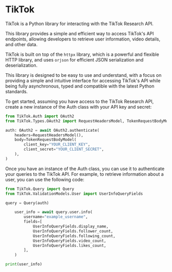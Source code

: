 # TikTok

TikTok is a Python library for interacting with the TikTok Research API.

This library provides a simple and efficient way to access TikTok's API endpoints,
allowing developers to retrieve user information, video details, and other data.

TikTok is built on top of the `httpx` library, which is a powerful and flexible HTTP library,
and uses `orjson` for efficient JSON serialization and deserialization.

This library is designed to be easy to use and understand,
with a focus on providing a simple and intuitive interface for accessing TikTok's API
while being fully asynchronous, typed and compatible with the latest Python standards.

To get started, assuming you have access to the TikTok Research API, create a new instance
of the Auth class with your API key and secret:

```python
from TikTok.Auth import OAuth2
from TikTok.Types.OAuth2 import RequestHeadersModel, TokenRequestBodyModel

auth: OAuth2 = await OAuth2.authenticate(
    headers=RequestHeadersModel(),
    body=TokenRequestBodyModel(
        client_key="YOUR_CLIENT_KEY",
        client_secret="YOUR_CLIENT_SECRET",
    ),
)
```

Once you have an instance of the Auth class, you can use it to authenticate your queries to the TikTok API.
For example, to retrieve information about a user, you can use the following code:

```python
from TikTok.Query import Query
from TikTok.ValidationModels.User import UserInfoQueryFields

query = Query(auth)

    user_info = await query.user.info(
        username="example_username",
        fields=[
            UserInfoQueryFields.display_name,
            UserInfoQueryFields.follower_count,
            UserInfoQueryFields.following_count,
            UserInfoQueryFields.video_count,
            UserInfoQueryFields.likes_count,
        ],
    )

print(user_info)
```
